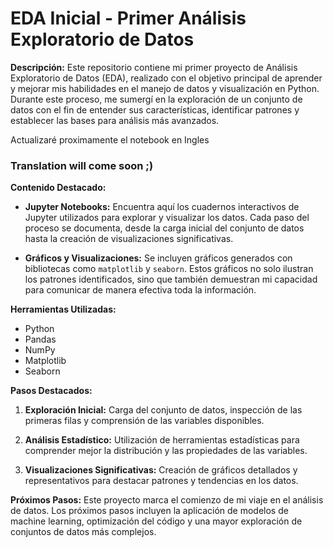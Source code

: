 # EDA Inicial - Primer Análisis Exploratorio de Datos

**Descripción:**
Este repositorio contiene mi primer proyecto de Análisis Exploratorio de Datos (EDA), realizado con el objetivo principal de aprender y mejorar mis habilidades en el manejo de datos y visualización en Python. Durante este proceso, me sumergí en la exploración de un conjunto de datos con el fin de entender sus características, identificar patrones y establecer las bases para análisis más avanzados.

Actualizaré proximamente el notebook en Ingles
### Translation will come soon ;)

**Contenido Destacado:**
- **Jupyter Notebooks:** Encuentra aquí los cuadernos interactivos de Jupyter utilizados para explorar y visualizar los datos. Cada paso del proceso se documenta, desde la carga inicial del conjunto de datos hasta la creación de visualizaciones significativas.

- **Gráficos y Visualizaciones:** Se incluyen gráficos generados con bibliotecas como `matplotlib` y `seaborn`. Estos gráficos no solo ilustran los patrones identificados, sino que también demuestran mi capacidad para comunicar de manera efectiva toda la información.

**Herramientas Utilizadas:**
- Python
- Pandas
- NumPy
- Matplotlib
- Seaborn

**Pasos Destacados:**
1. **Exploración Inicial:** Carga del conjunto de datos, inspección de las primeras filas y comprensión de las variables disponibles.
   
2. **Análisis Estadístico:** Utilización de herramientas estadísticas para comprender mejor la distribución y las propiedades de las variables.

3. **Visualizaciones Significativas:** Creación de gráficos detallados y representativos para destacar patrones y tendencias en los datos.

**Próximos Pasos:**
Este proyecto marca el comienzo de mi viaje en el análisis de datos. Los próximos pasos incluyen la aplicación de modelos de machine learning, optimización del código y una mayor exploración de conjuntos de datos más complejos.
